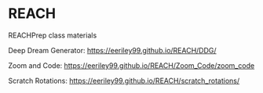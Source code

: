 # REACH
REACHPrep class materials

Deep Dream Generator: https://eeriley99.github.io/REACH/DDG/

Zoom and Code: https://eeriley99.github.io/REACH/Zoom_Code/zoom_code

Scratch Rotations: https://eeriley99.github.io/REACH/scratch_rotations/
